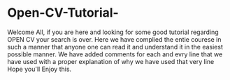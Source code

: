 # Open-CV-Tutorial-
Welcome All, if you are here and looking for some good tutorial regarding OPEN CV your search is over. Here we have complied the entie courese in such a manner that anyone one can read it and understand it in the easiest possible manner. 
We have added comments for each and evry line that we have used with a proper explanation of why we have used that very line Hope you'll Enjoy this.
